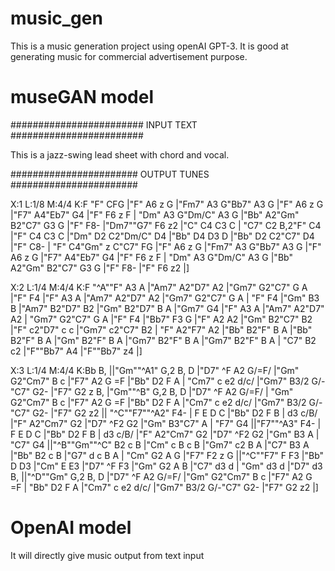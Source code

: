 # music_gen
This is a music generation project using openAI GPT-3. It is good at generating music for commercial advertisement purpose.
# museGAN model
######################## INPUT TEXT ########################

This is a jazz-swing lead sheet with chord and vocal.

####################### OUTPUT TUNES #######################

X:1
L:1/8
M:4/4
K:F
"F" CFG |"F" A6 z G |"Fm7" A3 G"Bb7" A3 G |"F" A6 z G |"F7" A4"Eb7" G4 |"F" F6 z F |
"Dm" A3 G"Dm/C" A3 G |"Bb" A2"Gm" B2"C7" G3 G |"F" F8- |"Dm7""G7" F6 z2 |"C" C4 C3 C |
"C7" C2 B,2"F" C4 |"F" C4 C3 C |"Dm" D2 C2"Dm/C" D4 |"Bb" D4 D3 D |"Bb" D2 C2"C7" D4 |"F" C8- |
"F" C4"Gm" z C"C7" FG |"F" A6 z G |"Fm7" A3 G"Bb7" A3 G |"F" A6 z G |"F7" A4"Eb7" G4 |"F" F6 z F |
"Dm" A3 G"Dm/C" A3 G |"Bb" A2"Gm" B2"C7" G3 G |"F" F8- |"F" F6 z2 |]

X:2
L:1/4
M:4/4
K:F
"^A""F" A3 A |"Am7" A2"D7" A2 |"Gm7" G2"C7" G A |"F" F4 |"F" A3 A |"Am7" A2"D7" A2 |"Gm7" G2"C7" G A |
"F" F4 |"Gm" B3 B |"Am7" B2"D7" B2 |"Gm" B2"D7" B A |"Gm7" G4 |"F" A3 A |"Am7" A2"D7" A2 |
"Gm7" G2"C7" G A |"F" F4 |"Bb7" F3 G |"F" A2 A2 |"Gm" B2"C7" B2 |"F" c2"D7" c c |"Gm7" c2"C7" B2 |
"F" A2"F7" A2 |"Bb" B2"F" B A |"Bb" B2"F" B A |"Gm" B2"F" B A |"Gm7" B2"F" B A |"Gm7" B2"F" B A |
"C7" B2 c2 |"F""Bb7" A4 |"F""Bb7" z4 |]

X:3
L:1/4
M:4/4
K:Bb
 B, ||"Gm""^A1" G,2 B, D |"D7" ^F A2 G/=F/ |"Gm" G2"Cm7" B c |"F7" A2 G =F |"Bb" D2 F A |
"Cm7" c e2 d/c/ |"Gm7" B3/2 G/-"C7" G2- |"F7" G2 z B, |"Gm""^B" G,2 B, D |"D7" ^F A2 G/=F/ |
"Gm" G2"Cm7" B c |"F7" A2 G =F |"Bb" D2 F A |"Cm7" c e2 d/c/ |"Gm7" B3/2 G/-"C7" G2- |"F7" G2 z2 ||
"^C""F7""^A2" F4- | F E D C |"Bb" D2 F B | d3 c/B/ |"F" A2"Cm7" G2 |"D7" ^F2 G2 |"Gm" B3"C7" A |
"F7" G4 ||"F7""^A3" F4- | F E D C |"Bb" D2 F B | d3 c/B/ |"F" A2"Cm7" G2 |"D7" ^F2 G2 |"Gm" B3 A |
"C7" G4 ||"^B""Gm""^C" B2 c B |"Cm" c B c B |"Gm7" c2 B A |"C7" B3 A |"Bb" B2 c B |"G7" d c B A |
"Cm" G2 A G |"F7" F2 z G ||"^C""F7" F F3 |"Bb" D D3 |"Cm" E E3 |"D7" ^F F3 |"Gm" G2 A B |"C7" d3 d |
"Gm" d3 d |"D7" d3 B, ||"^D""Gm" G,2 B, D |"D7" ^F A2 G/=F/ |"Gm" G2"Cm7" B c |"F7" A2 G =F |
"Bb" D2 F A |"Cm7" c e2 d/c/ |"Gm7" B3/2 G/-"C7" G2- |"F7" G2 z2 |]
# OpenAI model
It will directly give music output from text input
